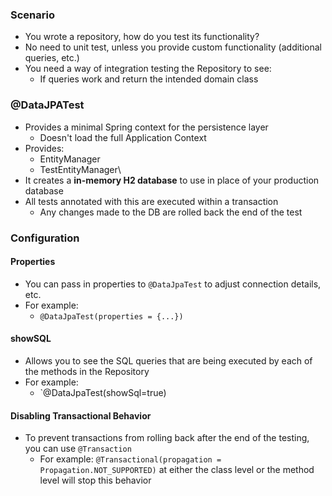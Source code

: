 ### Scenario
- You wrote a repository, how do you test its functionality?
- No need to unit test, unless you provide custom functionality (additional queries, etc.)
- You need a way of integration testing the Repository to see:
	- If queries work and return the intended domain class
### @DataJPATest
 * Provides a minimal Spring context for the persistence layer
	 * Doesn't load the full Application Context
* Provides:
	* EntityManager
	* TestEntityManager\
* It creates a **in-memory H2 database** to use in place of your production database 
* All tests annotated with this are executed within a transaction
	* Any changes made to the DB are rolled back the end of the test
### Configuration
#### Properties
* You can pass in properties to `@DataJpaTest` to adjust connection details, etc.
* For example:
	* `@DataJpaTest(properties = {...})`
#### showSQL
* Allows you to see the SQL queries that are being executed by each of the methods in the Repository
* For example:
	* `@DataJpaTest(showSql=true)
#### Disabling Transactional Behavior
* To prevent transactions from rolling back after the end of the testing, you can use `@Transaction`
	* For example: `@Transactional(propagation = Propagation.NOT_SUPPORTED)` at either the class level or the method level will stop this behavior